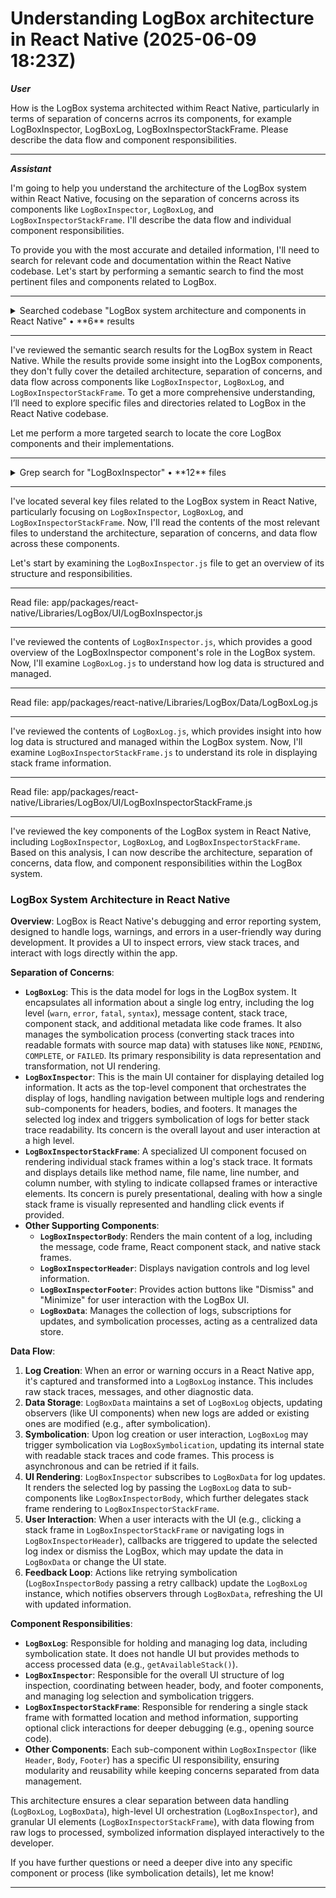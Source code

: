 <!-- Generated by SpecStory -->

# Understanding LogBox architecture in React Native (2025-06-09 18:23Z)

_**User**_

How is the LogBox systema architected withim React Native, particularly in terms of separation of concerns acrros its components, for example LogBoxInspector, LogBoxLog, LogBoxInspectorStackFrame. Please describe the data flow and component responsibilities.

---

_**Assistant**_

I'm going to help you understand the architecture of the LogBox system within React Native, focusing on the separation of concerns across its components like `LogBoxInspector`, `LogBoxLog`, and `LogBoxInspectorStackFrame`. I'll describe the data flow and individual component responsibilities.

To provide you with the most accurate and detailed information, I'll need to search for relevant code and documentation within the React Native codebase. Let's start by performing a semantic search to find the most pertinent files and components related to LogBox.



---

<details>
            <summary>Searched codebase "LogBox system architecture and components in React Native" • **6** results</summary>
        
| File | Lines |
|------|-------|
| `app/packages/react-native/Libraries/LogBox/Data/LogBoxData.js` | L1-69 |
| `app/packages/react-native/React/CoreModules/RCTLogBoxView.mm` | L1-59 |
| `app/packages/react-native/Libraries/LogBox/Data/LogBoxData.js` | L1-73 |
| `app/packages/react-native/Libraries/LogBox/UI/LogBoxNotification.js` | L1-56 |
| `app/packages/react-native/Libraries/LogBox/UI/__tests__/LogBoxNotification-test.js` | L1-23 |
| `app/packages/react-native/Libraries/LogBox/Data/LogBoxData.js` | L434-494 |

</details>

---

I've reviewed the semantic search results for the LogBox system in React Native. While the results provide some insight into the LogBox components, they don't fully cover the detailed architecture, separation of concerns, and data flow across components like `LogBoxInspector`, `LogBoxLog`, and `LogBoxInspectorStackFrame`. To get a more comprehensive understanding, I’ll need to explore specific files and directories related to LogBox in the React Native codebase.

Let me perform a more targeted search to locate the core LogBox components and their implementations.



---

<details>
            <summary>Grep search for "LogBoxInspector" • **12** files</summary>
        
| File | Line | Match |
|------|------|-------|
| `file:///c%3A/Users/Mariano/Desktop/newBalerina/app/packages/react-native/Libraries/__tests__/__snapshots__/public-api-test.js.snap` | L6216 | `exports[`public API should not change unintentionally Libraries/LogBox/LogBoxInspectorContainer.js 1`] = `` |
| `file:///c%3A/Users/Mariano/Desktop/newBalerina/app/packages/react-native/Libraries/__tests__/__snapshots__/public-api-test.js.snap` | L6222 | `declare export class _LogBoxInspectorContainer extends React.Component<Props> {` |
| `file:///c%3A/Users/Mariano/Desktop/newBalerina/app/packages/react-native/Libraries/__tests__/__snapshots__/public-api-test.js.snap` | L6268 | `exports[`public API should not change unintentionally Libraries/LogBox/UI/LogBoxInspector.js 1`] = `` |
| `file:///c%3A/Users/Mariano/Desktop/newBalerina/app/packages/react-native/Libraries/__tests__/__snapshots__/public-api-test.js.snap` | L6277 | `declare export default function LogBoxInspector(props: Props): React.Node;` |
| `file:///c%3A/Users/Mariano/Desktop/newBalerina/app/packages/react-native/Libraries/__tests__/__snapshots__/public-api-test.js.snap` | L6281 | `exports[`public API should not change unintentionally Libraries/LogBox/UI/LogBoxInspectorBody.js 1`] = `` |
| `file:///c%3A/Users/Mariano/Desktop/newBalerina/app/packages/react-native/Libraries/__tests__/__snapshots__/public-api-test.js.snap` | L6282 | `"declare export default function LogBoxInspectorBody(props: {` |
| `file:///c%3A/Users/Mariano/Desktop/newBalerina/app/packages/react-native/Libraries/__tests__/__snapshots__/public-api-test.js.snap` | L6289 | `exports[`public API should not change unintentionally Libraries/LogBox/UI/LogBoxInspectorCodeFrame.js 1`] = `` |
| `file:///c%3A/Users/Mariano/Desktop/newBalerina/app/packages/react-native/Libraries/__tests__/__snapshots__/public-api-test.js.snap` | L6293 | `declare function LogBoxInspectorCodeFrame(props: Props): React.Node;` |
| `file:///c%3A/Users/Mariano/Desktop/newBalerina/app/packages/react-native/Libraries/__tests__/__snapshots__/public-api-test.js.snap` | L6294 | `declare export default typeof LogBoxInspectorCodeFrame;` |
| `file:///c%3A/Users/Mariano/Desktop/newBalerina/app/packages/react-native/Libraries/__tests__/__snapshots__/public-api-test.js.snap` | L6298 | `exports[`public API should not change unintentionally Libraries/LogBox/UI/LogBoxInspectorFooter.js 1`] = `` |
| `file:///c%3A/Users/Mariano/Desktop/newBalerina/app/packages/react-native/Libraries/__tests__/__snapshots__/public-api-test.js.snap` | L6304 | `declare export default function LogBoxInspectorFooter(props: Props): React.Node;` |
| `file:///c%3A/Users/Mariano/Desktop/newBalerina/app/packages/react-native/Libraries/__tests__/__snapshots__/public-api-test.js.snap` | L6308 | `exports[`public API should not change unintentionally Libraries/LogBox/UI/LogBoxInspectorFooterButton.js 1`] = `` |
| `file:///c%3A/Users/Mariano/Desktop/newBalerina/app/packages/react-native/Libraries/__tests__/__snapshots__/public-api-test.js.snap` | L6313 | `declare export default function LogBoxInspectorFooterButton(` |
| `file:///c%3A/Users/Mariano/Desktop/newBalerina/app/packages/react-native/Libraries/__tests__/__snapshots__/public-api-test.js.snap` | L6319 | `exports[`public API should not change unintentionally Libraries/LogBox/UI/LogBoxInspectorHeader.js 1`] = `` |
| `file:///c%3A/Users/Mariano/Desktop/newBalerina/app/packages/react-native/Libraries/__tests__/__snapshots__/public-api-test.js.snap` | L6326 | `declare export default function LogBoxInspectorHeader(props: Props): React.Node;` |
| `file:///c%3A/Users/Mariano/Desktop/newBalerina/app/packages/react-native/Libraries/__tests__/__snapshots__/public-api-test.js.snap` | L6330 | `exports[`public API should not change unintentionally Libraries/LogBox/UI/LogBoxInspectorHeaderButton.js 1`] = `` |
| `file:///c%3A/Users/Mariano/Desktop/newBalerina/app/packages/react-native/Libraries/__tests__/__snapshots__/public-api-test.js.snap` | L6331 | `"declare export default function LogBoxInspectorHeaderButton(` |
| `file:///c%3A/Users/Mariano/Desktop/newBalerina/app/packages/react-native/Libraries/__tests__/__snapshots__/public-api-test.js.snap` | L6342 | `exports[`public API should not change unintentionally Libraries/LogBox/UI/LogBoxInspectorMessageHeader.js 1`] = `` |
| `file:///c%3A/Users/Mariano/Desktop/newBalerina/app/packages/react-native/Libraries/__tests__/__snapshots__/public-api-test.js.snap` | L6350 | `declare function LogBoxInspectorMessageHeader(props: Props): React.Node;` |
| `file:///c%3A/Users/Mariano/Desktop/newBalerina/app/packages/react-native/Libraries/__tests__/__snapshots__/public-api-test.js.snap` | L6351 | `declare export default typeof LogBoxInspectorMessageHeader;` |
| `file:///c%3A/Users/Mariano/Desktop/newBalerina/app/packages/react-native/Libraries/__tests__/__snapshots__/public-api-test.js.snap` | L6355 | `exports[`public API should not change unintentionally Libraries/LogBox/UI/LogBoxInspectorReactFrames.js 1`] = `` |
| `file:///c%3A/Users/Mariano/Desktop/newBalerina/app/packages/react-native/Libraries/__tests__/__snapshots__/public-api-test.js.snap` | L6359 | `declare function LogBoxInspectorReactFrames(props: Props): React.Node;` |
| `file:///c%3A/Users/Mariano/Desktop/newBalerina/app/packages/react-native/Libraries/__tests__/__snapshots__/public-api-test.js.snap` | L6360 | `declare export default typeof LogBoxInspectorReactFrames;` |
| `file:///c%3A/Users/Mariano/Desktop/newBalerina/app/packages/react-native/Libraries/__tests__/__snapshots__/public-api-test.js.snap` | L6364 | `exports[`public API should not change unintentionally Libraries/LogBox/UI/LogBoxInspectorSection.js 1`] = `` |
| `file:///c%3A/Users/Mariano/Desktop/newBalerina/app/packages/react-native/Libraries/__tests__/__snapshots__/public-api-test.js.snap` | L6370 | `declare function LogBoxInspectorSection(props: Props): React.Node;` |
| `file:///c%3A/Users/Mariano/Desktop/newBalerina/app/packages/react-native/Libraries/__tests__/__snapshots__/public-api-test.js.snap` | L6371 | `declare export default typeof LogBoxInspectorSection;` |
| `file:///c%3A/Users/Mariano/Desktop/newBalerina/app/packages/react-native/Libraries/__tests__/__snapshots__/public-api-test.js.snap` | L6375 | `exports[`public API should not change unintentionally Libraries/LogBox/UI/LogBoxInspectorSourceMapStatus.js 1`] = `` |
| `file:///c%3A/Users/Mariano/Desktop/newBalerina/app/packages/react-native/Libraries/__tests__/__snapshots__/public-api-test.js.snap` | L6380 | `declare function LogBoxInspectorSourceMapStatus(props: Props): React.Node;` |
| `file:///c%3A/Users/Mariano/Desktop/newBalerina/app/packages/react-native/Libraries/__tests__/__snapshots__/public-api-test.js.snap` | L6381 | `declare export default typeof LogBoxInspectorSourceMapStatus;` |
| `file:///c%3A/Users/Mariano/Desktop/newBalerina/app/packages/react-native/Libraries/__tests__/__snapshots__/public-api-test.js.snap` | L6385 | `exports[`public API should not change unintentionally Libraries/LogBox/UI/LogBoxInspectorStackFrame.js 1`] = `` |
| `file:///c%3A/Users/Mariano/Desktop/newBalerina/app/packages/react-native/Libraries/__tests__/__snapshots__/public-api-test.js.snap` | L6390 | `declare function LogBoxInspectorStackFrame(props: Props): React.Node;` |
| `file:///c%3A/Users/Mariano/Desktop/newBalerina/app/packages/react-native/Libraries/__tests__/__snapshots__/public-api-test.js.snap` | L6391 | `declare export default typeof LogBoxInspectorStackFrame;` |
| `file:///c%3A/Users/Mariano/Desktop/newBalerina/app/packages/react-native/Libraries/__tests__/__snapshots__/public-api-test.js.snap` | L6395 | `exports[`public API should not change unintentionally Libraries/LogBox/UI/LogBoxInspectorStackFrames.js 1`] = `` |
| `file:///c%3A/Users/Mariano/Desktop/newBalerina/app/packages/react-native/Libraries/__tests__/__snapshots__/public-api-test.js.snap` | L6404 | `declare function LogBoxInspectorStackFrames(props: Props): React.Node;` |
| `file:///c%3A/Users/Mariano/Desktop/newBalerina/app/packages/react-native/Libraries/__tests__/__snapshots__/public-api-test.js.snap` | L6405 | `declare export default typeof LogBoxInspectorStackFrames;` |
| `file:///c%3A/Users/Mariano/Desktop/newBalerina/app/packages/react-native/Libraries/ReactNative/AppRegistry.js` | L341 | `return require('../LogBox/LogBoxInspectorContainer').default;` |
| `file:///c%3A/Users/Mariano/Desktop/newBalerina/app/packages/react-native/Libraries/LogBox/__tests__/LogBoxNotificationContainer-test.js` | L16 | `_LogBoxInspectorContainer: LogBoxInspectorContainer,` |
| `file:///c%3A/Users/Mariano/Desktop/newBalerina/app/packages/react-native/Libraries/LogBox/__tests__/LogBoxNotificationContainer-test.js` | L17 | `} = require('../LogBoxInspectorContainer');` |
| `file:///c%3A/Users/Mariano/Desktop/newBalerina/app/packages/react-native/Libraries/LogBox/__tests__/LogBoxNotificationContainer-test.js` | L20 | `// Mock `LogBoxInspector` because we are interested in snapshotting the behavior` |
| `file:///c%3A/Users/Mariano/Desktop/newBalerina/app/packages/react-native/Libraries/LogBox/__tests__/LogBoxNotificationContainer-test.js` | L21 | `// of `LogBoxNotificationContainer`, not `LogBoxInspector`.` |
| `file:///c%3A/Users/Mariano/Desktop/newBalerina/app/packages/react-native/Libraries/LogBox/__tests__/LogBoxNotificationContainer-test.js` | L22 | `jest.mock('../UI/LogBoxInspector', () => ({` |
| `file:///c%3A/Users/Mariano/Desktop/newBalerina/app/packages/react-native/Libraries/LogBox/__tests__/LogBoxNotificationContainer-test.js` | L24 | `default: 'LogBoxInspector',` |
| `file:///c%3A/Users/Mariano/Desktop/newBalerina/app/packages/react-native/Libraries/LogBox/__tests__/LogBoxNotificationContainer-test.js` | L30 | `<LogBoxInspectorContainer` |
| `file:///c%3A/Users/Mariano/Desktop/newBalerina/app/packages/react-native/Libraries/LogBox/UI/LogBoxInspector.js` | L15 | `import LogBoxInspectorBody from './LogBoxInspectorBody';` |
| `file:///c%3A/Users/Mariano/Desktop/newBalerina/app/packages/react-native/Libraries/LogBox/UI/LogBoxInspector.js` | L16 | `import LogBoxInspectorFooter from './LogBoxInspectorFooter';` |
| `file:///c%3A/Users/Mariano/Desktop/newBalerina/app/packages/react-native/Libraries/LogBox/UI/LogBoxInspector.js` | L17 | `import LogBoxInspectorHeader from './LogBoxInspectorHeader';` |
| `file:///c%3A/Users/Mariano/Desktop/newBalerina/app/packages/react-native/Libraries/LogBox/UI/LogBoxInspector.js` | L31 | `export default function LogBoxInspector(props: Props): React.Node {` |
| `file:///c%3A/Users/Mariano/Desktop/newBalerina/app/packages/react-native/Libraries/LogBox/UI/LogBoxInspector.js` | L67 | `<LogBoxInspectorHeader` |
| `file:///c%3A/Users/Mariano/Desktop/newBalerina/app/packages/react-native/Libraries/LogBox/UI/LogBoxInspector.js` | L73 | `<LogBoxInspectorBody log={log} onRetry={_handleRetry} />` |
| `file:///c%3A/Users/Mariano/Desktop/newBalerina/app/packages/react-native/Libraries/LogBox/UI/LogBoxInspector.js` | L74 | `<LogBoxInspectorFooter` |
| `file:///c%3A/Users/Mariano/Desktop/newBalerina/app/packages/react-native/Libraries/LogBox/UI/LogBoxInspectorBody.js` | L13 | `import LogBoxInspectorCodeFrame from './LogBoxInspectorCodeFrame';` |
| `file:///c%3A/Users/Mariano/Desktop/newBalerina/app/packages/react-native/Libraries/LogBox/UI/LogBoxInspectorBody.js` | L14 | `import LogBoxInspectorMessageHeader from './LogBoxInspectorMessageHeader';` |
| `file:///c%3A/Users/Mariano/Desktop/newBalerina/app/packages/react-native/Libraries/LogBox/UI/LogBoxInspectorBody.js` | L15 | `import LogBoxInspectorReactFrames from './LogBoxInspectorReactFrames';` |
| `file:///c%3A/Users/Mariano/Desktop/newBalerina/app/packages/react-native/Libraries/LogBox/UI/LogBoxInspectorBody.js` | L16 | `import LogBoxInspectorStackFrames from './LogBoxInspectorStackFrames';` |
| `file:///c%3A/Users/Mariano/Desktop/newBalerina/app/packages/react-native/Libraries/LogBox/UI/LogBoxInspectorBody.js` | L29 | `export default function LogBoxInspectorBody(props: {` |
| `file:///c%3A/Users/Mariano/Desktop/newBalerina/app/packages/react-native/Libraries/LogBox/UI/LogBoxInspectorBody.js` | L46 | `<LogBoxInspectorMessageHeader` |
| `file:///c%3A/Users/Mariano/Desktop/newBalerina/app/packages/react-native/Libraries/LogBox/UI/LogBoxInspectorBody.js` | L54 | `<LogBoxInspectorCodeFrame codeFrame={props.log.codeFrame} />` |
| `file:///c%3A/Users/Mariano/Desktop/newBalerina/app/packages/react-native/Libraries/LogBox/UI/LogBoxInspectorBody.js` | L55 | `<LogBoxInspectorReactFrames log={props.log} />` |
| `file:///c%3A/Users/Mariano/Desktop/newBalerina/app/packages/react-native/Libraries/LogBox/UI/LogBoxInspectorBody.js` | L56 | `<LogBoxInspectorStackFrames log={props.log} onRetry={props.onRetry} />` |
| `file:///c%3A/Users/Mariano/Desktop/newBalerina/app/packages/react-native/Libraries/LogBox/UI/LogBoxInspectorBody.js` | L63 | `<LogBoxInspectorMessageHeader` |
| `file:///c%3A/Users/Mariano/Desktop/newBalerina/app/packages/react-native/Libraries/LogBox/UI/LogBoxInspectorBody.js` | L70 | `<LogBoxInspectorCodeFrame codeFrame={props.log.codeFrame} />` |
| `file:///c%3A/Users/Mariano/Desktop/newBalerina/app/packages/react-native/Libraries/LogBox/UI/LogBoxInspectorBody.js` | L71 | `<LogBoxInspectorReactFrames log={props.log} />` |
| `file:///c%3A/Users/Mariano/Desktop/newBalerina/app/packages/react-native/Libraries/LogBox/UI/LogBoxInspectorBody.js` | L72 | `<LogBoxInspectorStackFrames log={props.log} onRetry={props.onRetry} />` |
| `file:///c%3A/Users/Mariano/Desktop/newBalerina/app/packages/react-native/Libraries/LogBox/UI/LogBoxInspectorCodeFrame.js` | L21 | `import LogBoxInspectorSection from './LogBoxInspectorSection';` |
| `file:///c%3A/Users/Mariano/Desktop/newBalerina/app/packages/react-native/Libraries/LogBox/UI/LogBoxInspectorCodeFrame.js` | L28 | `function LogBoxInspectorCodeFrame(props: Props): React.Node {` |
| `file:///c%3A/Users/Mariano/Desktop/newBalerina/app/packages/react-native/Libraries/LogBox/UI/LogBoxInspectorCodeFrame.js` | L58 | `<LogBoxInspectorSection heading="Source" action={<AppInfo />}>` |
| `file:///c%3A/Users/Mariano/Desktop/newBalerina/app/packages/react-native/Libraries/LogBox/UI/LogBoxInspectorCodeFrame.js` | L82 | `</LogBoxInspectorSection>` |
| `file:///c%3A/Users/Mariano/Desktop/newBalerina/app/packages/react-native/Libraries/LogBox/UI/LogBoxInspectorCodeFrame.js` | L163 | `export default LogBoxInspectorCodeFrame;` |
| `file:///c%3A/Users/Mariano/Desktop/newBalerina/app/packages/react-native/Libraries/LogBox/UI/LogBoxInspectorSourceMapStatus.js` | L25 | `function LogBoxInspectorSourceMapStatus(props: Props): React.Node {` |
| `file:///c%3A/Users/Mariano/Desktop/newBalerina/app/packages/react-native/Libraries/LogBox/UI/LogBoxInspectorSourceMapStatus.js` | L132 | `export default LogBoxInspectorSourceMapStatus;` |
| `file:///c%3A/Users/Mariano/Desktop/newBalerina/app/packages/react-native/Libraries/LogBox/UI/LogBoxInspectorStackFrame.js` | L26 | `function LogBoxInspectorStackFrame(props: Props): React.Node {` |
| `file:///c%3A/Users/Mariano/Desktop/newBalerina/app/packages/react-native/Libraries/LogBox/UI/LogBoxInspectorStackFrame.js` | L113 | `export default LogBoxInspectorStackFrame;` |
| `file:///c%3A/Users/Mariano/Desktop/newBalerina/app/packages/react-native/Libraries/LogBox/UI/LogBoxInspectorFooter.js` | L15 | `import LogBoxInspectorFooterButton from './LogBoxInspectorFooterButton';` |
| `file:///c%3A/Users/Mariano/Desktop/newBalerina/app/packages/react-native/Libraries/LogBox/UI/LogBoxInspectorFooter.js` | L25 | `export default function LogBoxInspectorFooter(props: Props): React.Node {` |
| `file:///c%3A/Users/Mariano/Desktop/newBalerina/app/packages/react-native/Libraries/LogBox/UI/LogBoxInspectorFooter.js` | L40 | `<LogBoxInspectorFooterButton text="Dismiss" onPress={props.onDismiss} />` |
| `file:///c%3A/Users/Mariano/Desktop/newBalerina/app/packages/react-native/Libraries/LogBox/UI/LogBoxInspectorFooter.js` | L41 | `<LogBoxInspectorFooterButton text="Minimize" onPress={props.onMinimize} />` |
| `file:///c%3A/Users/Mariano/Desktop/newBalerina/app/packages/react-native/Libraries/LogBox/UI/LogBoxInspectorSection.js` | L22 | `function LogBoxInspectorSection(props: Props): React.Node {` |
| `file:///c%3A/Users/Mariano/Desktop/newBalerina/app/packages/react-native/Libraries/LogBox/UI/LogBoxInspectorSection.js` | L57 | `export default LogBoxInspectorSection;` |
| `file:///c%3A/Users/Mariano/Desktop/newBalerina/app/packages/react-native/Libraries/LogBox/UI/LogBoxInspectorMessageHeader.js` | L30 | `function LogBoxInspectorMessageHeader(props: Props): React.Node {` |
| `file:///c%3A/Users/Mariano/Desktop/newBalerina/app/packages/react-native/Libraries/LogBox/UI/LogBoxInspectorMessageHeader.js` | L124 | `export default LogBoxInspectorMessageHeader;` |
| `file:///c%3A/Users/Mariano/Desktop/newBalerina/app/packages/react-native/Libraries/LogBox/UI/LogBoxInspectorStackFrames.js` | L19 | `import LogBoxInspectorSection from './LogBoxInspectorSection';` |
| `file:///c%3A/Users/Mariano/Desktop/newBalerina/app/packages/react-native/Libraries/LogBox/UI/LogBoxInspectorStackFrames.js` | L20 | `import LogBoxInspectorSourceMapStatus from './LogBoxInspectorSourceMapStatus';` |
| `file:///c%3A/Users/Mariano/Desktop/newBalerina/app/packages/react-native/Libraries/LogBox/UI/LogBoxInspectorStackFrames.js` | L21 | `import LogBoxInspectorStackFrame from './LogBoxInspectorStackFrame';` |
| `file:///c%3A/Users/Mariano/Desktop/newBalerina/app/packages/react-native/Libraries/LogBox/UI/LogBoxInspectorStackFrames.js` | L66 | `function LogBoxInspectorStackFrames(props: Props): React.Node {` |
| `file:///c%3A/Users/Mariano/Desktop/newBalerina/app/packages/react-native/Libraries/LogBox/UI/LogBoxInspectorStackFrames.js` | L85 | `<LogBoxInspectorSection` |
| `file:///c%3A/Users/Mariano/Desktop/newBalerina/app/packages/react-native/Libraries/LogBox/UI/LogBoxInspectorStackFrames.js` | L88 | `<LogBoxInspectorSourceMapStatus` |
| `file:///c%3A/Users/Mariano/Desktop/newBalerina/app/packages/react-native/Libraries/LogBox/UI/LogBoxInspectorStackFrames.js` | L111 | `</LogBoxInspectorSection>` |

</details>

---

I've located several key files related to the LogBox system in React Native, particularly focusing on `LogBoxInspector`, `LogBoxLog`, and `LogBoxInspectorStackFrame`. Now, I'll read the contents of the most relevant files to understand the architecture, separation of concerns, and data flow across these components.

Let's start by examining the `LogBoxInspector.js` file to get an overview of its structure and responsibilities.



---

Read file: app/packages/react-native/Libraries/LogBox/UI/LogBoxInspector.js

---

I've reviewed the contents of `LogBoxInspector.js`, which provides a good overview of the LogBoxInspector component's role in the LogBox system. Now, I'll examine `LogBoxLog.js` to understand how log data is structured and managed.

 

---

Read file: app/packages/react-native/Libraries/LogBox/Data/LogBoxLog.js

---

I've reviewed the contents of `LogBoxLog.js`, which provides insight into how log data is structured and managed within the LogBox system. Now, I'll examine `LogBoxInspectorStackFrame.js` to understand its role in displaying stack frame information.

  

---

Read file: app/packages/react-native/Libraries/LogBox/UI/LogBoxInspectorStackFrame.js

---

I've reviewed the key components of the LogBox system in React Native, including `LogBoxInspector`, `LogBoxLog`, and `LogBoxInspectorStackFrame`. Based on this analysis, I can now describe the architecture, separation of concerns, data flow, and component responsibilities within the LogBox system.

### LogBox System Architecture in React Native

**Overview**: LogBox is React Native's debugging and error reporting system, designed to handle logs, warnings, and errors in a user-friendly way during development. It provides a UI to inspect errors, view stack traces, and interact with logs directly within the app.

**Separation of Concerns**:
- **`LogBoxLog`**: This is the data model for logs in the LogBox system. It encapsulates all information about a single log entry, including the log level (`warn`, `error`, `fatal`, `syntax`), message content, stack trace, component stack, and additional metadata like code frames. It also manages the symbolication process (converting stack traces into readable formats with source map data) with statuses like `NONE`, `PENDING`, `COMPLETE`, or `FAILED`. Its primary responsibility is data representation and transformation, not UI rendering.
- **`LogBoxInspector`**: This is the main UI container for displaying detailed log information. It acts as the top-level component that orchestrates the display of logs, handling navigation between multiple logs and rendering sub-components for headers, bodies, and footers. It manages the selected log index and triggers symbolication of logs for better stack trace readability. Its concern is the overall layout and user interaction at a high level.
- **`LogBoxInspectorStackFrame`**: A specialized UI component focused on rendering individual stack frames within a log's stack trace. It formats and displays details like method name, file name, line number, and column number, with styling to indicate collapsed frames or interactive elements. Its concern is purely presentational, dealing with how a single stack frame is visually represented and handling click events if provided.
- **Other Supporting Components**:
  - **`LogBoxInspectorBody`**: Renders the main content of a log, including the message, code frame, React component stack, and native stack frames.
  - **`LogBoxInspectorHeader`**: Displays navigation controls and log level information.
  - **`LogBoxInspectorFooter`**: Provides action buttons like "Dismiss" and "Minimize" for user interaction with the LogBox UI.
  - **`LogBoxData`**: Manages the collection of logs, subscriptions for updates, and symbolication processes, acting as a centralized data store.

**Data Flow**:
1. **Log Creation**: When an error or warning occurs in a React Native app, it's captured and transformed into a `LogBoxLog` instance. This includes raw stack traces, messages, and other diagnostic data.
2. **Data Storage**: `LogBoxData` maintains a set of `LogBoxLog` objects, updating observers (like UI components) when new logs are added or existing ones are modified (e.g., after symbolication).
3. **Symbolication**: Upon log creation or user interaction, `LogBoxLog` may trigger symbolication via `LogBoxSymbolication`, updating its internal state with readable stack traces and code frames. This process is asynchronous and can be retried if it fails.
4. **UI Rendering**: `LogBoxInspector` subscribes to `LogBoxData` for log updates. It renders the selected log by passing the `LogBoxLog` data to sub-components like `LogBoxInspectorBody`, which further delegates stack frame rendering to `LogBoxInspectorStackFrame`.
5. **User Interaction**: When a user interacts with the UI (e.g., clicking a stack frame in `LogBoxInspectorStackFrame` or navigating logs in `LogBoxInspectorHeader`), callbacks are triggered to update the selected log index or dismiss the LogBox, which may update the data in `LogBoxData` or change the UI state.
6. **Feedback Loop**: Actions like retrying symbolication (`LogBoxInspectorBody` passing a retry callback) update the `LogBoxLog` instance, which notifies observers through `LogBoxData`, refreshing the UI with updated information.

**Component Responsibilities**:
- **`LogBoxLog`**: Responsible for holding and managing log data, including symbolication state. It does not handle UI but provides methods to access processed data (e.g., `getAvailableStack()`).
- **`LogBoxInspector`**: Responsible for the overall UI structure of log inspection, coordinating between header, body, and footer components, and managing log selection and symbolication triggers.
- **`LogBoxInspectorStackFrame`**: Responsible for rendering a single stack frame with formatted location and method information, supporting optional click interactions for deeper debugging (e.g., opening source code).
- **Other Components**: Each sub-component within `LogBoxInspector` (like `Header`, `Body`, `Footer`) has a specific UI responsibility, ensuring modularity and reusability while keeping concerns separated from data management.

This architecture ensures a clear separation between data handling (`LogBoxLog`, `LogBoxData`), high-level UI orchestration (`LogBoxInspector`), and granular UI elements (`LogBoxInspectorStackFrame`), with data flowing from raw logs to processed, symbolized information displayed interactively to the developer.

If you have further questions or need a deeper dive into any specific component or process (like symbolication details), let me know!

---

